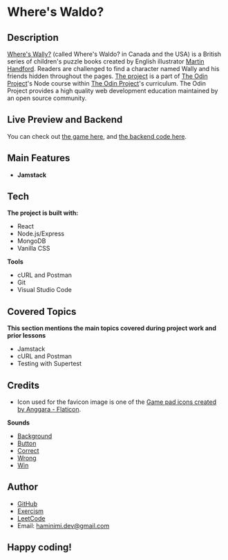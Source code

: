 # Where's Waldo?
## Description
[Where's Wally?](https://en.wikipedia.org/wiki/Where%27s_Wally%3F) (called Where's Waldo? in Canada and the USA) is a British series of children's puzzle books created by English illustrator [Martin Handford](https://en.wikipedia.org/wiki/Martin_Handford). Readers are challenged to find a character named Wally and his friends hidden throughout the pages. [The project](https://www.theodinproject.com/lessons/nodejs-where-s-waldo-a-photo-tagging-app) is a part of [The Odin Project](https://www.theodinproject.com/dashboard)'s Node course within [The Odin Project](https://www.theodinproject.com/dashboard)'s curriculum. The Odin Project provides a high quality web development education maintained by an open source community.
## Live Preview and Backend
You can check out [the game here](https://where-is-waldo-rouge.vercel.app/), and [the backend code here](https://github.com/Haminimi/where-is-waldo-backend).
## Main Features
- **Jamstack**
## Tech
**The project is built with:**
- React
- Node.js/Express
- MongoDB
- Vanilla CSS

**Tools**
- cURL and Postman
- Git
- Visual Studio Code
## Covered Topics
**This section mentions the main topics covered during project work and prior lessons**
- Jamstack
- cURL and Postman
- Testing with Supertest
<!-- ## Reflection
Quality of the images... -->
## Credits
- Icon used for the favicon image is one of the [Game pad icons created by Anggara - Flaticon](https://www.flaticon.com/free-icons/game-pad).

**Sounds**
- [Background](https://freesound.org/people/yummie/sounds/410574/)
- [Button](https://freesound.org/people/NenadSimic/sounds/171697/)
- [Correct](https://freesound.org/people/Mellau/sounds/506052/)
- [Wrong](https://freesound.org/people/kantouth/sounds/106727/)
- [Win](https://freesound.org/people/LittleRobotSoundFactory/sounds/274180/)
## Author
- [GitHub](https://github.com/Haminimi)
- [Exercism](https://exercism.org/profiles/Haminimi)
- [LeetCode](https://leetcode.com/Haminimi/)
- Email: haminimi.dev@gmail.com
## Happy coding!